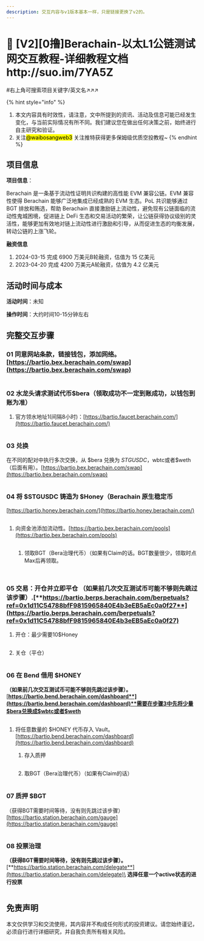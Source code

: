 ```yaml
---
description: 交互内容与v1版本基本一样，只是链接更换了v2的。
---
```


# 🐻 \[V2]\[0撸]Berachain-以太L1公链测试网交互教程-详细教程文档http://suo.im/7YA5Z

\#右上角可搜索项目关键字/英文名↗↗↗

{% hint style="info" %}
1. 本文内容具有时效性，请注意，文中所提到的资讯、活动及信息可能已经发生变化，与当前实际情况有所不同。我们建议您在做出任何决策之前，始终进行自主研究和验证。
2. 关注<mark style="background-color:yellow;">@waibosangweb3</mark> 关注推特获得更多保姆级优质空投教程\~
{% endhint %}

## **项目信息**

**项目信息**：

Berachain 是一条基于流动性证明共识构建的高性能 EVM 兼容公链。EVM 兼容性使得 Berachain 能够广泛地集成已经成熟的 EVM 生态。PoL 共识能够通过 BGT 排放和贿选，帮助 Berachain 直接激励链上流动性，避免现有公链面临的流动性鬼城困境，促进链上 DeFi 生态和交易活动的繁荣，让公链获得协议级别的灵活性，能够更加有效地对链上流动性进行激励和引导，从而促进生态的均衡发展，转动公链的上涨飞轮。

**融资信息**

1. 2024-03-15 完成 6900 万美元B轮融资，估值为 15 亿美元
2. 2023-04-20 完成 4200 万美元A轮融资，估值为 4.2 亿美元

## 活动时间与成本

**活动时间**：未知

**操作时间**：大约时间10-15分钟左右

## 完整交互步骤

### 01 同意网站条款，链接钱包，添加网络。 [https://bartio.bex.berachain.com/swap](https://bartio.bex.berachain.com/swap)

<figure><img src="../.gitbook/assets/image (6) (1) (1) (1) (1) (1) (1) (1) (1) (1).png" alt=""><figcaption></figcaption></figure>

### 02 水龙头请求测试代币$bera（领取成功不一定到账成功，以钱包到账为准）

1.  官方领水地址1(间隔8小时)：[https://bartio.faucet.berachain.com/](https://bartio.faucet.berachain.com/)

    <figure><img src="../.gitbook/assets/image (7) (1) (1) (1) (1) (1) (1) (1) (1).png" alt=""><figcaption></figcaption></figure>

### 03 兑换

在不同的配对中执行多次交换，从 $bera 兑换为 $STGUSDC，$wbtc或者$weth（后面有用）。[https://bartio.bex.berachain.com/swap](https://bartio.bex.berachain.com/swap)

<figure><img src="../.gitbook/assets/image (8) (1) (1) (1) (1) (1) (1) (1) (1).png" alt=""><figcaption></figcaption></figure>

### 04 将 $STGUSDC 铸造为 $Honey（Berachain 原生稳定币

[https://bartio.honey.berachain.com/](https://bartio.honey.berachain.com/)

<figure><img src="../.gitbook/assets/image (9) (1) (1) (1) (1) (1) (1) (1).png" alt=""><figcaption></figcaption></figure>

1.  向资金池添加流动性。[https://bartio.bex.berachain.com/pools](https://bartio.bex.berachain.com/pools)

    <figure><img src="../.gitbook/assets/image (10) (1) (1) (1) (1) (1) (1).png" alt=""><figcaption></figcaption></figure>

    1.  领取BGT（Bera治理代币）（如果有Claim的话。BGT数量很少，领取时点Max后再领取。

        <figure><img src="../.gitbook/assets/image (11) (1) (1) (1) (1) (1) (1).png" alt=""><figcaption></figcaption></figure>



    <figure><img src="../.gitbook/assets/image (12) (1) (1) (1) (1) (1) (1).png" alt=""><figcaption></figcaption></figure>

### 05 交易：开仓并立即平仓 **（如果前几次交互测试币可能不够则先跳过该步骤）.**[**https://bartio.berps.berachain.com/berpetuals?ref=0x1d11C54788bfF9815965840E4b3eEB5aEc0a0f27**](https://bartio.berps.berachain.com/berpetuals?ref=0x1d11C54788bfF9815965840E4b3eEB5aEc0a0f27)

1.  开仓：最少需要10$Honey

    <figure><img src="../.gitbook/assets/image (13) (1) (1) (1) (1) (1) (1).png" alt=""><figcaption></figcaption></figure>
2. 关仓（平仓）

<figure><img src="../.gitbook/assets/image (14) (1) (1) (1) (1).png" alt=""><figcaption></figcaption></figure>

### 06 在 Bend 借用 $HONEY

**（如果前几次交互测试币可能不够则先跳过该步骤）。**[**https://bartio.bend.berachain.com/dashboard**](https://bartio.bend.berachain.com/dashboard)**需要在步骤3中先将少量$bera兑换成$wbtc或者$weth**

<figure><img src="../.gitbook/assets/image (15) (1) (1) (1) (1).png" alt=""><figcaption></figcaption></figure>

1. 将任意数量的 $HONEY 代币存入 Vault。[https://bartio.bend.berachain.com/dashboard](https://bartio.bend.berachain.com/dashboard)
   1.  存入质押

       <figure><img src="../.gitbook/assets/image (16) (1) (1) (1) (1).png" alt=""><figcaption></figcaption></figure>
   2.  取BGT（Bera治理代币）（如果有Claim的话）

       <figure><img src="../.gitbook/assets/image (25) (1) (1).png" alt=""><figcaption></figcaption></figure>

### 07 质押 $BGT

（获得BGT需要时间等待，没有则先跳过该步骤）[https://bartio.station.berachain.com/gauge](https://bartio.station.berachain.com/gauge)

<figure><img src="../.gitbook/assets/image (1) (1) (1) (1) (1) (1) (1) (1) (1) (1) (1) (1) (1) (1) (1) (1) (1) (1) (1) (1) (1) (1) (1) (1) (1) (1).png" alt=""><figcaption></figcaption></figure>

### 08 投票治理

**（获得BGT需要时间等待，没有则先跳过该步骤）。**[**https://bartio.station.berachain.com/delegate**](https://bartio.station.berachain.com/delegate)\
**选择任意一个active状态的进行投票**

<figure><img src="../.gitbook/assets/image (2) (1) (1) (1) (1) (1) (1) (1) (1) (1) (1) (1) (1) (1) (1) (1) (1).png" alt=""><figcaption></figcaption></figure>

## 免责声明 <a href="#mian-ze-sheng-ming" id="mian-ze-sheng-ming"></a>

本文仅供学习和交流使用，其内容并不构成任何形式的投资建议。请您始终谨记，必须自行进行详细研究，并自我负责所有相关风险。

